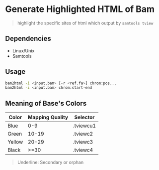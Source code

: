 # Generate Highlighted HTML of Bam
> highlight the specific sites of html which output by `samtools tview`


## Dependencies
- Linux/Unix
- Samtools


## Usage
```bash
bam2html -i <input.bam> [-r <ref.fa>] chrom:pos...
bam2html -i <input.bam> chrom:start-end
```


## Meaning of Base's Colors
| Color | Mapping Quality | Selector |
| - | - | - |
| Blue | 0-9 | .tviewcu1 |
| Green | 10-19 | .tviewc2 |
| Yellow | 20-29 | .tviewc3 |
| Black |>=30 | .tviewc4 |

> Underline: Secondary or orphan

